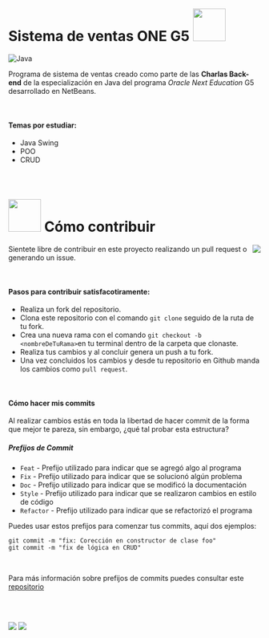# Sistema de ventas ONE G5 <img height="65" src="https://media.giphy.com/media/8cMMs939wIlDWO8pB7/giphy.gif"/>
![Java](https://img.shields.io/badge/java-%23ED8B00.svg?style=for-the-badge&logo=java&logoColor=white)

Programa de sistema de ventas creado como parte de las **Charlas Back-end** de la especialización en Java del programa *Oracle Next Education* G5 desarrollado en NetBeans.

<br>

#### Temas por estudiar:

- Java Swing
- POO
- CRUD

<br>

# <img height="65" src="https://media.giphy.com/media/jf8FsS1JGOXmg/giphy.gif"/> Cómo contribuir

<img align="right" src="https://media.giphy.com/media/v1.Y2lkPTc5MGI3NjExYjVtMHRnMGpyanBuNjVuNjJ2dXhxM3h1cmxwOHBlb2VyZWxzbGMzMSZlcD12MV9pbnRlcm5hbF9naWZfYnlfaWQmY3Q9cw/3oKIPC3EW2A56PaM7K/giphy.gif"/>

Sientete libre de contribuir en este proyecto realizando un pull request o generando un issue.

<br>

#### Pasos para contribuir satisfacotiramente:
- Realiza un fork del repositorio.
- Clona este repositorio con el comando `git clone` seguido de la ruta de tu fork.
- Crea una nueva rama con el comando  `git checkout -b <nombreDeTuRama>`en tu terminal dentro de la carpeta que clonaste.
- Realiza tus cambios y al concluir genera un push a tu fork.
- Una vez concluidos los cambios y desde tu repositorio en Github manda los cambios como `pull request`.

<br>

#### Cómo hacer mis commits
Al realizar cambios estás en toda la libertad de hacer commit de la forma que mejor te pareza, sin embargo, ¿qué tal probar esta estructura?

##### Prefijos de Commit

- `Feat` - Prefijo utilizado para indicar que se agregó algo al programa
- `Fix` - Prefijo utilizado para indicar que se solucionó algún problema
- `Doc` - Prefijo utilizado para indicar que se modificó la documentación
- `Style` - Prefijo utilizado para indicar que se realizaron cambios en estilo de código
- `Refactor` - Prefijo utilizado para indicar que se refactorizó el programa

Puedes usar estos prefijos para comenzar tus commits, aquí dos ejemplos:
```
git commit -m "fix: Corección en constructor de clase foo"
git commit -m "fix de lógica en CRUD"
```

<br>

Para más información sobre prefijos de commits puedes consultar este [repositorio](https://github.com/iuricode/padroes-de-commits)

<br>
<br>

<img src="https://media.giphy.com/media/BBNYBoYa5VwtO/giphy.gif"/> <img src="https://media.giphy.com/media/BBNYBoYa5VwtO/giphy.gif"/> 
